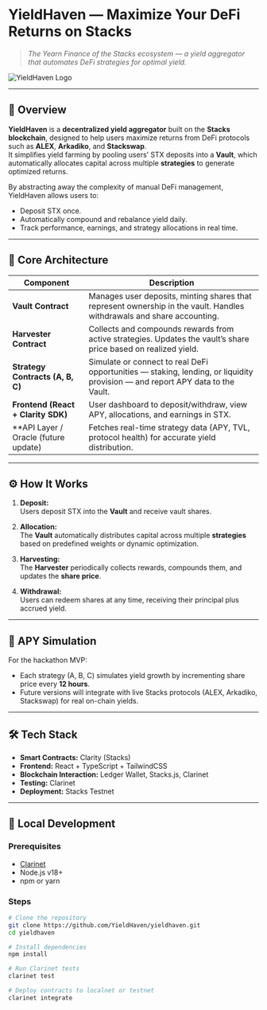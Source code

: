 #  YieldHaven — Maximize Your DeFi Returns on Stacks

> _The Yearn Finance of the Stacks ecosystem — a yield aggregator that automates DeFi strategies for optimal yield._

![YieldHaven Logo](./assets/logo.png)

---

## 🚀 Overview

**YieldHaven** is a **decentralized yield aggregator** built on the **Stacks blockchain**, designed to help users maximize returns from DeFi protocols such as **ALEX**, **Arkadiko**, and **Stackswap**.  
It simplifies yield farming by pooling users’ STX deposits into a **Vault**, which automatically allocates capital across multiple **strategies** to generate optimized returns.

By abstracting away the complexity of manual DeFi management, YieldHaven allows users to:
- Deposit STX once.
- Automatically compound and rebalance yield daily.
- Track performance, earnings, and strategy allocations in real time.

---

## 🧩 Core Architecture

| Component | Description |
|------------|--------------|
| **Vault Contract** | Manages user deposits, minting shares that represent ownership in the vault. Handles withdrawals and share accounting. |
| **Harvester Contract** | Collects and compounds rewards from active strategies. Updates the vault’s share price based on realized yield. |
| **Strategy Contracts (A, B, C)** | Simulate or connect to real DeFi opportunities — staking, lending, or liquidity provision — and report APY data to the Vault. |
| **Frontend (React + Clarity SDK)** | User dashboard to deposit/withdraw, view APY, allocations, and earnings in STX. |
| **API Layer / Oracle (future update) | Fetches real-time strategy data (APY, TVL, protocol health) for accurate yield distribution. |

---

## ⚙️ How It Works

1. **Deposit:**  
   Users deposit STX into the **Vault** and receive vault shares.

2. **Allocation:**  
   The **Vault** automatically distributes capital across multiple **strategies** based on predefined weights or dynamic optimization.

3. **Harvesting:**  
   The **Harvester** periodically collects rewards, compounds them, and updates the **share price**.

4. **Withdrawal:**  
   Users can redeem shares at any time, receiving their principal plus accrued yield.

---

## 🧮 APY Simulation

For the hackathon MVP:
- Each strategy (A, B, C) simulates yield growth by incrementing share price every **12 hours**.
- Future versions will integrate with live Stacks protocols (ALEX, Arkadiko, Stackswap) for real on-chain yields.

---

## 🛠 Tech Stack

- **Smart Contracts:** Clarity (Stacks)  
- **Frontend:** React + TypeScript + TailwindCSS  
- **Blockchain Interaction:** Ledger Wallet, Stacks.js, Clarinet  
- **Testing:** Clarinet 
- **Deployment:** Stacks Testnet  

---

## 🧪 Local Development

### Prerequisites
- [Clarinet](https://github.com/hirosystems/clarinet)
- Node.js v18+
- npm or yarn

### Steps 

```bash
# Clone the repository
git clone https://github.com/YieldHaven/yieldhaven.git
cd yieldhaven

# Install dependencies
npm install

# Run Clarinet tests
clarinet test

# Deploy contracts to localnet or testnet
clarinet integrate
